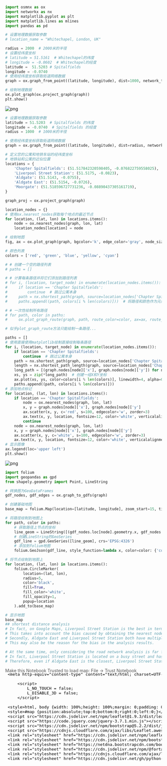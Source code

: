 ```python
import osmnx as ox
import networkx as nx
import matplotlib.pyplot as plt
import matplotlib.lines as mlines
import pandas as pd
```


```python
# 设置地理数据获取参数
# location_name = "Whitechapel, London, UK"

radius = 2000  # 2000米的半径
# 设置经纬度坐标
# latitude = 51.5161  # Whitechapel的纬度
# longitude = -0.0602  # Whitechapel的经度
latitude =  51.5203 # Spitalfields
longitude = -0.0740
# 使用经纬度坐标获取街道网络数据
graph = ox.graph_from_point((latitude, longitude), dist=1000, network_type='all')

# 绘制地理数据
ox.plot_graph(ox.project_graph(graph))
plt.show()

```


    
![png](FormativeCoursework_files/FormativeCoursework_1_0.png)
    



```python
# 设置地理数据获取参数
latitude = 51.5203  # Spitalfields 的纬度
longitude = -0.0740  # Spitalfields 的经度
radius = 1000  # 1000米的半径

# 使用经纬度坐标获取街道网络数据
graph = ox.graph_from_point((latitude, longitude), dist=radius, network_type='walk')

# 定义您的公寓和地铁车站的经纬度坐标
# 地铁站和公寓的近似位置
locations = {
    'Chapter Spitalfields': (51.517842320598405, -0.076822759558025),
    'Liverpool Street Station': (51.5175, -0.0823),
    'Aldgate': (51.5143, -0.0755),
    'Aldgate East': (51.5154, -0.0726),
    'Moorgate': (51.518596727731236, -0.08890437305161719),
}

graph_proj = ox.project_graph(graph)

location_nodes = {}
# 使用ox.nearest_nodes获取每个地点的最近节点
for location, (lat, lon) in locations.items():
    node = ox.nearest_nodes(graph, lon, lat)
    location_nodes[location] = node

# 绘制地图
fig, ax = ox.plot_graph(graph, bgcolor='k', edge_color='gray', node_size=0, show=False, close=False)

# 颜色列表
colors = ['red', 'green', 'blue', 'yellow', 'cyan']

# # 创建一个空的路径列表
# paths = []

# # 计算每条路径并将它们添加到路径列表
# for i, (location, target_node) in enumerate(location_nodes.items()):
#     if location == 'Chapter Spitalfields':
#         continue  # 跳过公寓本身
#     path = nx.shortest_path(graph, source=location_nodes['Chapter Spitalfields'], target=target_node, weight='length')
#     paths.append((path, colors[i % len(colors)]))  # 将路径和颜色作为元组添加到列表

# # 一次性绘制所有路径
# for path, color in paths:
#     ox.plot_graph_route(graph, path, route_color=color, ax=ax, route_linewidth=6, route_alpha=0.9, orig_dest_node_size=0)

# 似乎plot_graph_route方法只能绘制一条路径...

paths = []
# 使用直接使用matplotlib绘制直接绘制每条路径
for i, (location, target_node) in enumerate(location_nodes.items()):
    if location == 'Chapter Spitalfields':
        continue  # 跳过公寓本身
    path = nx.shortest_path(graph, source=location_nodes['Chapter Spitalfields'], target=target_node, weight='length')
    length = nx.shortest_path_length(graph, source=location_nodes['Chapter Spitalfields'], target=target_node, weight='length')
    long_path = [(graph.nodes[node]['x'], graph.nodes[node]['y']) for node in path]
    xs, ys = zip(*long_path)  # 创建一组X和Y坐标
    ax.plot(xs, ys, color=colors[i % len(colors)], linewidth=4, alpha=0.6, label=f"{location} ({length:.2f} m)")  # 添加label参数
    paths.append((path, colors[i % len(colors)]))
# 添加地点标记
for location, (lat, lon) in locations.items():
    if location == 'Chapter Spitalfields':
        node = ox.nearest_nodes(graph, lon, lat)
        x, y = graph.nodes[node]['x'], graph.nodes[node]['y']
        ax.scatter(x, y, c='red', s=100, edgecolor='w', zorder=3)
        ax.text(x, y, location, fontsize=12, color='white', verticalalignment='bottom')
        continue
    node = ox.nearest_nodes(graph, lon, lat)
    x, y = graph.nodes[node]['x'], graph.nodes[node]['y']
    ax.scatter(x, y, c='white', s=100, edgecolor='w', zorder=3)
    ax.text(x, y, location, fontsize=12, color='white', verticalalignment='bottom')
# 显示图像
ax.legend(loc='upper left')
plt.show()
```


    
![png](FormativeCoursework_files/FormativeCoursework_2_0.png)
    



```python
import folium
import geopandas as gpd
from shapely.geometry import Point, LineString

# 转换图为GeoDataFrames
gdf_nodes, gdf_edges = ox.graph_to_gdfs(graph)

# 创建基础地图
base_map = folium.Map(location=[latitude, longitude], zoom_start=15, tiles='cartodbpositron')

# 将路径绘制到地图上
for path, color in paths:
    # 获取路径上节点的坐标
    line_geom = LineString([(gdf_nodes.loc[node].geometry.x, gdf_nodes.loc[node].geometry.y) for node in path])
    # 创建LineString的GeoSeries
    gdf_line = gpd.GeoSeries([line_geom], crs='EPSG:4326')
    # 添加到folium地图
    folium.GeoJson(gdf_line, style_function=lambda x, color=color: {'color': color, 'weight': 4}).add_to(base_map)

# 将节点绘制到地图上
for location, (lat, lon) in locations.items():
    folium.CircleMarker(
        location=(lat, lon),
        radius=5,
        color='black',
        fill=True,
        fill_color='white',
        fill_opacity=1,
        popup=location
    ).add_to(base_map)

# 显示地图
base_map
## shortest distance analysis
# In fact, on Google Maps, Liverpool Street Station is the best in terms of arrival time and distance, which is somewhat different from the analysis results.
# This takes into account the bias caused by obtaining the nearest node. 
# Secondly, Aldgate East and Liverpool Street Station both have multiple different entrances and are not close to each other. 
# This may also be the reason for the bias in the analysis results.

# At the same time, only considering the road network analysis is far from reality. 
# In fact, Liverpool Street Station is located on a busy street and has many subways passing by. 
# Therefore, even if Aldgate East is the closest, Liverpool Street Station is actually the best choice for travel.
```




<div style="width:100%;"><div style="position:relative;width:100%;height:0;padding-bottom:60%;"><span style="color:#565656">Make this Notebook Trusted to load map: File -> Trust Notebook</span><iframe srcdoc="&lt;!DOCTYPE html&gt;
&lt;html&gt;
&lt;head&gt;

    &lt;meta http-equiv=&quot;content-type&quot; content=&quot;text/html; charset=UTF-8&quot; /&gt;

        &lt;script&gt;
            L_NO_TOUCH = false;
            L_DISABLE_3D = false;
        &lt;/script&gt;

    &lt;style&gt;html, body {width: 100%;height: 100%;margin: 0;padding: 0;}&lt;/style&gt;
    &lt;style&gt;#map {position:absolute;top:0;bottom:0;right:0;left:0;}&lt;/style&gt;
    &lt;script src=&quot;https://cdn.jsdelivr.net/npm/leaflet@1.9.3/dist/leaflet.js&quot;&gt;&lt;/script&gt;
    &lt;script src=&quot;https://code.jquery.com/jquery-3.7.1.min.js&quot;&gt;&lt;/script&gt;
    &lt;script src=&quot;https://cdn.jsdelivr.net/npm/bootstrap@5.2.2/dist/js/bootstrap.bundle.min.js&quot;&gt;&lt;/script&gt;
    &lt;script src=&quot;https://cdnjs.cloudflare.com/ajax/libs/Leaflet.awesome-markers/2.0.2/leaflet.awesome-markers.js&quot;&gt;&lt;/script&gt;
    &lt;link rel=&quot;stylesheet&quot; href=&quot;https://cdn.jsdelivr.net/npm/leaflet@1.9.3/dist/leaflet.css&quot;/&gt;
    &lt;link rel=&quot;stylesheet&quot; href=&quot;https://cdn.jsdelivr.net/npm/bootstrap@5.2.2/dist/css/bootstrap.min.css&quot;/&gt;
    &lt;link rel=&quot;stylesheet&quot; href=&quot;https://netdna.bootstrapcdn.com/bootstrap/3.0.0/css/bootstrap.min.css&quot;/&gt;
    &lt;link rel=&quot;stylesheet&quot; href=&quot;https://cdn.jsdelivr.net/npm/@fortawesome/fontawesome-free@6.2.0/css/all.min.css&quot;/&gt;
    &lt;link rel=&quot;stylesheet&quot; href=&quot;https://cdnjs.cloudflare.com/ajax/libs/Leaflet.awesome-markers/2.0.2/leaflet.awesome-markers.css&quot;/&gt;
    &lt;link rel=&quot;stylesheet&quot; href=&quot;https://cdn.jsdelivr.net/gh/python-visualization/folium/folium/templates/leaflet.awesome.rotate.min.css&quot;/&gt;

            &lt;meta name=&quot;viewport&quot; content=&quot;width=device-width,
                initial-scale=1.0, maximum-scale=1.0, user-scalable=no&quot; /&gt;
            &lt;style&gt;
                #map_7241f5325f964cb6e5d164f2ba979167 {
                    position: relative;
                    width: 100.0%;
                    height: 100.0%;
                    left: 0.0%;
                    top: 0.0%;
                }
                .leaflet-container { font-size: 1rem; }
            &lt;/style&gt;

&lt;/head&gt;
&lt;body&gt;


            &lt;div class=&quot;folium-map&quot; id=&quot;map_7241f5325f964cb6e5d164f2ba979167&quot; &gt;&lt;/div&gt;

&lt;/body&gt;
&lt;script&gt;


            var map_7241f5325f964cb6e5d164f2ba979167 = L.map(
                &quot;map_7241f5325f964cb6e5d164f2ba979167&quot;,
                {
                    center: [51.5203, -0.074],
                    crs: L.CRS.EPSG3857,
                    zoom: 15,
                    zoomControl: true,
                    preferCanvas: false,
                }
            );





            var tile_layer_8195a64ecd507049d84d1a8ef27d163b = L.tileLayer(
                &quot;https://{s}.basemaps.cartocdn.com/light_all/{z}/{x}/{y}{r}.png&quot;,
                {&quot;attribution&quot;: &quot;\u0026copy; \u003ca href=\&quot;https://www.openstreetmap.org/copyright\&quot;\u003eOpenStreetMap\u003c/a\u003e contributors \u0026copy; \u003ca href=\&quot;https://carto.com/attributions\&quot;\u003eCARTO\u003c/a\u003e&quot;, &quot;detectRetina&quot;: false, &quot;maxNativeZoom&quot;: 20, &quot;maxZoom&quot;: 20, &quot;minZoom&quot;: 0, &quot;noWrap&quot;: false, &quot;opacity&quot;: 1, &quot;subdomains&quot;: &quot;abcd&quot;, &quot;tms&quot;: false}
            );


            tile_layer_8195a64ecd507049d84d1a8ef27d163b.addTo(map_7241f5325f964cb6e5d164f2ba979167);


        function geo_json_f5640c66c7fcb0704675bae407df9efb_styler(feature) {
            switch(feature.id) {
                default:
                    return {&quot;color&quot;: &quot;green&quot;, &quot;weight&quot;: 4};
            }
        }

        function geo_json_f5640c66c7fcb0704675bae407df9efb_onEachFeature(feature, layer) {
            layer.on({
            });
        };
        var geo_json_f5640c66c7fcb0704675bae407df9efb = L.geoJson(null, {
                onEachFeature: geo_json_f5640c66c7fcb0704675bae407df9efb_onEachFeature,

                style: geo_json_f5640c66c7fcb0704675bae407df9efb_styler,
        });

        function geo_json_f5640c66c7fcb0704675bae407df9efb_add (data) {
            geo_json_f5640c66c7fcb0704675bae407df9efb
                .addData(data);
        }
            geo_json_f5640c66c7fcb0704675bae407df9efb_add({&quot;bbox&quot;: [-0.0824246, 51.5175176, -0.0762821, 51.5182726], &quot;features&quot;: [{&quot;bbox&quot;: [-0.0824246, 51.5175176, -0.0762821, 51.5182726], &quot;geometry&quot;: {&quot;coordinates&quot;: [[-0.0762821, 51.5179892], [-0.0763509, 51.5182088], [-0.0763559, 51.5182726], [-0.076962, 51.5182063], [-0.0775741, 51.5181223], [-0.0777628, 51.5181011], [-0.0779341, 51.5180925], [-0.078823, 51.5180851], [-0.0797618, 51.518249], [-0.0798383, 51.5181393], [-0.0799613, 51.5179991], [-0.0800943, 51.517842], [-0.0802706, 51.5176652], [-0.0803352, 51.5176032], [-0.0805268, 51.5176222], [-0.0806345, 51.5175176], [-0.081061, 51.5176078], [-0.0810997, 51.5176158], [-0.0811768, 51.5176317], [-0.0813039, 51.517658], [-0.0813783, 51.5176733], [-0.0814753, 51.5176934], [-0.0816872, 51.5177371], [-0.0819269, 51.5177866], [-0.0821642, 51.5178356], [-0.0822557, 51.5178545], [-0.0822817, 51.5178041], [-0.0822845, 51.5177988], [-0.082344, 51.5177726], [-0.0824246, 51.5176387], [-0.0822922, 51.5176098]], &quot;type&quot;: &quot;LineString&quot;}, &quot;id&quot;: &quot;0&quot;, &quot;properties&quot;: {}, &quot;type&quot;: &quot;Feature&quot;}], &quot;type&quot;: &quot;FeatureCollection&quot;});



            geo_json_f5640c66c7fcb0704675bae407df9efb.addTo(map_7241f5325f964cb6e5d164f2ba979167);


        function geo_json_e4cb5765257a336115eab44da00d9621_styler(feature) {
            switch(feature.id) {
                default:
                    return {&quot;color&quot;: &quot;blue&quot;, &quot;weight&quot;: 4};
            }
        }

        function geo_json_e4cb5765257a336115eab44da00d9621_onEachFeature(feature, layer) {
            layer.on({
            });
        };
        var geo_json_e4cb5765257a336115eab44da00d9621 = L.geoJson(null, {
                onEachFeature: geo_json_e4cb5765257a336115eab44da00d9621_onEachFeature,

                style: geo_json_e4cb5765257a336115eab44da00d9621_styler,
        });

        function geo_json_e4cb5765257a336115eab44da00d9621_add (data) {
            geo_json_e4cb5765257a336115eab44da00d9621
                .addData(data);
        }
            geo_json_e4cb5765257a336115eab44da00d9621_add({&quot;bbox&quot;: [-0.0762821, 51.5139944, -0.0735345, 51.5179892], &quot;features&quot;: [{&quot;bbox&quot;: [-0.0762821, 51.5139944, -0.0735345, 51.5179892], &quot;geometry&quot;: {&quot;coordinates&quot;: [[-0.0762821, 51.5179892], [-0.0760597, 51.5177539], [-0.0759248, 51.5175557], [-0.0758486, 51.5174704], [-0.0757849, 51.5173842], [-0.0757036, 51.5172665], [-0.0756226, 51.5171644], [-0.0754954, 51.5170262], [-0.0752778, 51.5166958], [-0.0748852, 51.5161401], [-0.0746795, 51.5158956], [-0.0742392, 51.5154389], [-0.0735345, 51.5147184], [-0.0738732, 51.5146026], [-0.0738458, 51.5145655], [-0.0739884, 51.5144851], [-0.0749221, 51.5141756], [-0.0752421, 51.5140493], [-0.0752975, 51.5140277], [-0.0754062, 51.5139944], [-0.0754829, 51.5140701], [-0.0755391, 51.5141068]], &quot;type&quot;: &quot;LineString&quot;}, &quot;id&quot;: &quot;0&quot;, &quot;properties&quot;: {}, &quot;type&quot;: &quot;Feature&quot;}], &quot;type&quot;: &quot;FeatureCollection&quot;});



            geo_json_e4cb5765257a336115eab44da00d9621.addTo(map_7241f5325f964cb6e5d164f2ba979167);


        function geo_json_6e6d0fe222c132c9da223e787d673dc2_styler(feature) {
            switch(feature.id) {
                default:
                    return {&quot;color&quot;: &quot;yellow&quot;, &quot;weight&quot;: 4};
            }
        }

        function geo_json_6e6d0fe222c132c9da223e787d673dc2_onEachFeature(feature, layer) {
            layer.on({
            });
        };
        var geo_json_6e6d0fe222c132c9da223e787d673dc2 = L.geoJson(null, {
                onEachFeature: geo_json_6e6d0fe222c132c9da223e787d673dc2_onEachFeature,

                style: geo_json_6e6d0fe222c132c9da223e787d673dc2_styler,
        });

        function geo_json_6e6d0fe222c132c9da223e787d673dc2_add (data) {
            geo_json_6e6d0fe222c132c9da223e787d673dc2
                .addData(data);
        }
            geo_json_6e6d0fe222c132c9da223e787d673dc2_add({&quot;bbox&quot;: [-0.0762821, 51.5150109, -0.0725913, 51.5179892], &quot;features&quot;: [{&quot;bbox&quot;: [-0.0762821, 51.5150109, -0.0725913, 51.5179892], &quot;geometry&quot;: {&quot;coordinates&quot;: [[-0.0762821, 51.5179892], [-0.0760597, 51.5177539], [-0.0759248, 51.5175557], [-0.0758486, 51.5174704], [-0.0757849, 51.5173842], [-0.0757036, 51.5172665], [-0.0756226, 51.5171644], [-0.0754954, 51.5170262], [-0.0752778, 51.5166958], [-0.074353, 51.5168645], [-0.0739918, 51.5164129], [-0.073403, 51.5156663], [-0.0727474, 51.5150109], [-0.0725913, 51.5150626], [-0.0726157, 51.5150887]], &quot;type&quot;: &quot;LineString&quot;}, &quot;id&quot;: &quot;0&quot;, &quot;properties&quot;: {}, &quot;type&quot;: &quot;Feature&quot;}], &quot;type&quot;: &quot;FeatureCollection&quot;});



            geo_json_6e6d0fe222c132c9da223e787d673dc2.addTo(map_7241f5325f964cb6e5d164f2ba979167);


        function geo_json_105d1ac29ad082a8a9f931e96a01be82_styler(feature) {
            switch(feature.id) {
                default:
                    return {&quot;color&quot;: &quot;cyan&quot;, &quot;weight&quot;: 4};
            }
        }

        function geo_json_105d1ac29ad082a8a9f931e96a01be82_onEachFeature(feature, layer) {
            layer.on({
            });
        };
        var geo_json_105d1ac29ad082a8a9f931e96a01be82 = L.geoJson(null, {
                onEachFeature: geo_json_105d1ac29ad082a8a9f931e96a01be82_onEachFeature,

                style: geo_json_105d1ac29ad082a8a9f931e96a01be82_styler,
        });

        function geo_json_105d1ac29ad082a8a9f931e96a01be82_add (data) {
            geo_json_105d1ac29ad082a8a9f931e96a01be82
                .addData(data);
        }
            geo_json_105d1ac29ad082a8a9f931e96a01be82_add({&quot;bbox&quot;: [-0.0883797, 51.5175176, -0.0762821, 51.5192568], &quot;features&quot;: [{&quot;bbox&quot;: [-0.0883797, 51.5175176, -0.0762821, 51.5192568], &quot;geometry&quot;: {&quot;coordinates&quot;: [[-0.0762821, 51.5179892], [-0.0763509, 51.5182088], [-0.0763559, 51.5182726], [-0.076962, 51.5182063], [-0.0775741, 51.5181223], [-0.0777628, 51.5181011], [-0.0779341, 51.5180925], [-0.078823, 51.5180851], [-0.0797618, 51.518249], [-0.0798383, 51.5181393], [-0.0799613, 51.5179991], [-0.0800943, 51.517842], [-0.0802706, 51.5176652], [-0.0803352, 51.5176032], [-0.0805268, 51.5176222], [-0.0806345, 51.5175176], [-0.081061, 51.5176078], [-0.0810997, 51.5176158], [-0.0811768, 51.5176317], [-0.0813039, 51.517658], [-0.0813783, 51.5176733], [-0.0814753, 51.5176934], [-0.0816872, 51.5177371], [-0.0819269, 51.5177866], [-0.0821642, 51.5178356], [-0.0822557, 51.5178545], [-0.0823508, 51.5178741], [-0.0824276, 51.51789], [-0.0825153, 51.5179081], [-0.0825438, 51.517914], [-0.0829379, 51.5180119], [-0.082985, 51.5180238], [-0.0831112, 51.518056], [-0.0831677, 51.5180704], [-0.0832234, 51.5180846], [-0.0833041, 51.5181051], [-0.0834759, 51.5181481], [-0.0836443, 51.5181918], [-0.0838101, 51.518234], [-0.083862, 51.5182368], [-0.0838966, 51.5182611], [-0.0840634, 51.5182155], [-0.0841164, 51.5181942], [-0.0841542, 51.5181775], [-0.085214, 51.5184906], [-0.0862318, 51.5187912], [-0.0863075, 51.5188151], [-0.0868704, 51.5189964], [-0.0869065, 51.5190068], [-0.0870064, 51.5190336], [-0.0876681, 51.5192568], [-0.0877741, 51.5191332], [-0.0881515, 51.5184647], [-0.0881938, 51.5184724], [-0.0883797, 51.5185102]], &quot;type&quot;: &quot;LineString&quot;}, &quot;id&quot;: &quot;0&quot;, &quot;properties&quot;: {}, &quot;type&quot;: &quot;Feature&quot;}], &quot;type&quot;: &quot;FeatureCollection&quot;});



            geo_json_105d1ac29ad082a8a9f931e96a01be82.addTo(map_7241f5325f964cb6e5d164f2ba979167);


            var circle_marker_463ad8eb8b1f547b2fd7bf1b1601848a = L.circleMarker(
                [51.517842320598405, -0.076822759558025],
                {&quot;bubblingMouseEvents&quot;: true, &quot;color&quot;: &quot;black&quot;, &quot;dashArray&quot;: null, &quot;dashOffset&quot;: null, &quot;fill&quot;: true, &quot;fillColor&quot;: &quot;white&quot;, &quot;fillOpacity&quot;: 1, &quot;fillRule&quot;: &quot;evenodd&quot;, &quot;lineCap&quot;: &quot;round&quot;, &quot;lineJoin&quot;: &quot;round&quot;, &quot;opacity&quot;: 1.0, &quot;radius&quot;: 5, &quot;stroke&quot;: true, &quot;weight&quot;: 3}
            ).addTo(map_7241f5325f964cb6e5d164f2ba979167);


        var popup_64bc091daba9498e1c8714b8d01f8c36 = L.popup({&quot;maxWidth&quot;: &quot;100%&quot;});



                var html_ef8ccfc828faa77bc2e193d4ccddc7cb = $(`&lt;div id=&quot;html_ef8ccfc828faa77bc2e193d4ccddc7cb&quot; style=&quot;width: 100.0%; height: 100.0%;&quot;&gt;Chapter Spitalfields&lt;/div&gt;`)[0];
                popup_64bc091daba9498e1c8714b8d01f8c36.setContent(html_ef8ccfc828faa77bc2e193d4ccddc7cb);



        circle_marker_463ad8eb8b1f547b2fd7bf1b1601848a.bindPopup(popup_64bc091daba9498e1c8714b8d01f8c36)
        ;




            var circle_marker_db9946bcf544b1602567e01bd1a343f0 = L.circleMarker(
                [51.5175, -0.0823],
                {&quot;bubblingMouseEvents&quot;: true, &quot;color&quot;: &quot;black&quot;, &quot;dashArray&quot;: null, &quot;dashOffset&quot;: null, &quot;fill&quot;: true, &quot;fillColor&quot;: &quot;white&quot;, &quot;fillOpacity&quot;: 1, &quot;fillRule&quot;: &quot;evenodd&quot;, &quot;lineCap&quot;: &quot;round&quot;, &quot;lineJoin&quot;: &quot;round&quot;, &quot;opacity&quot;: 1.0, &quot;radius&quot;: 5, &quot;stroke&quot;: true, &quot;weight&quot;: 3}
            ).addTo(map_7241f5325f964cb6e5d164f2ba979167);


        var popup_0120a96021555e82feb4288653a8122a = L.popup({&quot;maxWidth&quot;: &quot;100%&quot;});



                var html_d5debe84030695d5d02c02d8f5037f91 = $(`&lt;div id=&quot;html_d5debe84030695d5d02c02d8f5037f91&quot; style=&quot;width: 100.0%; height: 100.0%;&quot;&gt;Liverpool Street Station&lt;/div&gt;`)[0];
                popup_0120a96021555e82feb4288653a8122a.setContent(html_d5debe84030695d5d02c02d8f5037f91);



        circle_marker_db9946bcf544b1602567e01bd1a343f0.bindPopup(popup_0120a96021555e82feb4288653a8122a)
        ;




            var circle_marker_c56052789e865b08a88137fa9c86c388 = L.circleMarker(
                [51.5143, -0.0755],
                {&quot;bubblingMouseEvents&quot;: true, &quot;color&quot;: &quot;black&quot;, &quot;dashArray&quot;: null, &quot;dashOffset&quot;: null, &quot;fill&quot;: true, &quot;fillColor&quot;: &quot;white&quot;, &quot;fillOpacity&quot;: 1, &quot;fillRule&quot;: &quot;evenodd&quot;, &quot;lineCap&quot;: &quot;round&quot;, &quot;lineJoin&quot;: &quot;round&quot;, &quot;opacity&quot;: 1.0, &quot;radius&quot;: 5, &quot;stroke&quot;: true, &quot;weight&quot;: 3}
            ).addTo(map_7241f5325f964cb6e5d164f2ba979167);


        var popup_677c2a9e2b4265dae1695803ff0d1266 = L.popup({&quot;maxWidth&quot;: &quot;100%&quot;});



                var html_60a7ddb9893eea4e0bbe53186c451747 = $(`&lt;div id=&quot;html_60a7ddb9893eea4e0bbe53186c451747&quot; style=&quot;width: 100.0%; height: 100.0%;&quot;&gt;Aldgate&lt;/div&gt;`)[0];
                popup_677c2a9e2b4265dae1695803ff0d1266.setContent(html_60a7ddb9893eea4e0bbe53186c451747);



        circle_marker_c56052789e865b08a88137fa9c86c388.bindPopup(popup_677c2a9e2b4265dae1695803ff0d1266)
        ;




            var circle_marker_1655f56e56448236b5899c1067813c7e = L.circleMarker(
                [51.5154, -0.0726],
                {&quot;bubblingMouseEvents&quot;: true, &quot;color&quot;: &quot;black&quot;, &quot;dashArray&quot;: null, &quot;dashOffset&quot;: null, &quot;fill&quot;: true, &quot;fillColor&quot;: &quot;white&quot;, &quot;fillOpacity&quot;: 1, &quot;fillRule&quot;: &quot;evenodd&quot;, &quot;lineCap&quot;: &quot;round&quot;, &quot;lineJoin&quot;: &quot;round&quot;, &quot;opacity&quot;: 1.0, &quot;radius&quot;: 5, &quot;stroke&quot;: true, &quot;weight&quot;: 3}
            ).addTo(map_7241f5325f964cb6e5d164f2ba979167);


        var popup_3b0bab1edddae564d3a1967e3f77e93f = L.popup({&quot;maxWidth&quot;: &quot;100%&quot;});



                var html_0cb22bba995175f5b7c6a70ee7defbf4 = $(`&lt;div id=&quot;html_0cb22bba995175f5b7c6a70ee7defbf4&quot; style=&quot;width: 100.0%; height: 100.0%;&quot;&gt;Aldgate East&lt;/div&gt;`)[0];
                popup_3b0bab1edddae564d3a1967e3f77e93f.setContent(html_0cb22bba995175f5b7c6a70ee7defbf4);



        circle_marker_1655f56e56448236b5899c1067813c7e.bindPopup(popup_3b0bab1edddae564d3a1967e3f77e93f)
        ;




            var circle_marker_bd0488c95a0b78b8a9fa4cab0deb5d78 = L.circleMarker(
                [51.518596727731236, -0.08890437305161719],
                {&quot;bubblingMouseEvents&quot;: true, &quot;color&quot;: &quot;black&quot;, &quot;dashArray&quot;: null, &quot;dashOffset&quot;: null, &quot;fill&quot;: true, &quot;fillColor&quot;: &quot;white&quot;, &quot;fillOpacity&quot;: 1, &quot;fillRule&quot;: &quot;evenodd&quot;, &quot;lineCap&quot;: &quot;round&quot;, &quot;lineJoin&quot;: &quot;round&quot;, &quot;opacity&quot;: 1.0, &quot;radius&quot;: 5, &quot;stroke&quot;: true, &quot;weight&quot;: 3}
            ).addTo(map_7241f5325f964cb6e5d164f2ba979167);


        var popup_6ac85fbc66f44de7afa896b1eda6986f = L.popup({&quot;maxWidth&quot;: &quot;100%&quot;});



                var html_4eac4b4a281cb2cc6833c33c64affbd2 = $(`&lt;div id=&quot;html_4eac4b4a281cb2cc6833c33c64affbd2&quot; style=&quot;width: 100.0%; height: 100.0%;&quot;&gt;Moorgate&lt;/div&gt;`)[0];
                popup_6ac85fbc66f44de7afa896b1eda6986f.setContent(html_4eac4b4a281cb2cc6833c33c64affbd2);



        circle_marker_bd0488c95a0b78b8a9fa4cab0deb5d78.bindPopup(popup_6ac85fbc66f44de7afa896b1eda6986f)
        ;



&lt;/script&gt;
&lt;/html&gt;" style="position:absolute;width:100%;height:100%;left:0;top:0;border:none !important;" allowfullscreen webkitallowfullscreen mozallowfullscreen></iframe></div></div>




```python
centers = {
    'Finsbury Leisure Centre': (51.5270, -0.0943),
    'Whitechapel Leisure Centre': (51.5175, -0.0642),
    'City Sports': (51.5221, -0.0756),
    'Britannia Leisure Centre': (51.5358, -0.0676),
}
# 设置步行速度为每分钟70米，计算30分钟内可走的距离
walking_speed = 70  # meters per minute
walking_time = 30  # minutes
max_distance = walking_speed * walking_time  # maximum walking distance in meters

# 公寓位置
apartment_location = (51.517842320598405, -0.076822759558025)

# 获取步行网络
G_walk = ox.graph_from_point(apartment_location, dist=max_distance, network_type='walk')

# 找到所有健身中心的最近节点
centers_nodes = {center: ox.nearest_nodes(G_walk, centers[center][1], centers[center][0]) for center in centers}

# 找到公寓的最近节点
apt_node = ox.nearest_nodes(G_walk, apartment_location[1], apartment_location[0])
```


```python
# 计算可达性区域内的节点
# 这里使用公寓位置的最近节点作为起点
apt_node = ox.nearest_nodes(G_walk, apartment_location[1], apartment_location[0])
reachable_nodes = nx.single_source_dijkstra_path_length(G_walk, apt_node, cutoff=max_distance, weight='length')

# 将可达性区域内的节点转换为GeoDataFrame
reachable_nodes_gdf = gpd.GeoDataFrame(reachable_nodes.items(), columns=['node', 'time'])
reachable_nodes_gdf = reachable_nodes_gdf.set_index('node').join(gdf_nodes).reset_index()


# 设置边属性优化\GPT生成
# 设置边颜色 
ec = ['blue' if edge[0] in reachable_nodes_gdf['node'].values and edge[1] in reachable_nodes_gdf['node'].values else 'gray' for edge in G_walk.edges()]

# 设置边宽度
ew = [3 if edge[0] in reachable_nodes_gdf['node'].values and edge[1] in reachable_nodes_gdf['node'].values else 1 for edge in G_walk.edges()]

# 绘制整个网络图，使用不同颜色和宽度表示30分钟可达区域内的边
fig, ax = ox.plot_graph(G_walk, show=False, close=False, edge_color=ec, edge_linewidth=ew)

# 绘制健身中心的位置
for center, (lat, lon) in centers.items():
    color = 'red' if centers_nodes[center] in reachable_nodes else 'black'
    size = 100 if centers_nodes[center] in reachable_nodes else 25
    ax.scatter(lon, lat, c=color, s=size, edgecolor='w', zorder=3)
    plt.text(lon, lat, center, fontsize=12, color='red', verticalalignment='bottom')

# 创建图例
red_patch = plt.Line2D([0], [0], marker='o', color='w', label='Within 30 mins', markersize=10, markerfacecolor='red', markeredgewidth=2)
black_patch = plt.Line2D([0], [0], marker='o', color='w', label='Beyond 30 mins', markersize=5, markerfacecolor='black', markeredgewidth=2)
plt.legend(handles=[red_patch, black_patch], loc='lower left')

plt.show()
## Reachability analysis results
# Here I have selected four venues where I often go to play badminton. 
# I also walk there. In fact, only Britaania cannot be reached within 30 minutes. 
# This is consistent with the analysis results. 
# However, I often spend 35 minutes walking to Britaania, which is consistent with the analysis. 
# There is a difference in the difference in the picture, considering that my walking speed is faster
```


    
![png](FormativeCoursework_files/FormativeCoursework_5_0.png)
    



```python
G=ox.graph_from_address('Liverpool Street Station, London', dist=2000, network_type='drive')

# some of the centrality measures are not implemented on multiGraph so first set as diGraph
DG = ox.get_digraph(G)

# let's first calculate its node degree centrality
node_dc = nx.degree_centrality(DG)

# after this you need to first set the attributes back to its edge
nx.set_node_attributes(DG, node_dc,'dc')

# and turn back to multiGraph for plotting
G1 = nx.MultiGraph(DG)

# you can then color the nodes in the original graph with their degree centralities 
nc = ox.plot.get_node_colors_by_attr(G1, 'dc', cmap='plasma')
fig, ax = ox.plot_graph(G1, node_size=40, node_color=nc, 
                        edge_color='gray', edge_linewidth=0.5, edge_alpha=1)
```


    
![png](FormativeCoursework_files/FormativeCoursework_6_0.png)
    



```python
# you can also calculate its edge degree centrality: convert graph into a line graph so edges become nodes and vice versa
edge_dc = nx.degree_centrality(nx.line_graph(DG))

# after this you need to first set the attributes back to its edge
nx.set_edge_attributes(DG, edge_dc,'dc')

# and turn back to multiGraph for plotting
G1 = nx.MultiGraph(DG)

# you can then color the edges in the original graph with degree centralities in the line graph
nc = ox.plot.get_edge_colors_by_attr(G1, 'dc', cmap='plasma')
fig, ax = ox.plot_graph(G1, node_size=0, node_color='w', node_edgecolor='gray', node_zorder=2,
                        edge_color=nc, edge_linewidth=1.5, edge_alpha=1)
```


    
![png](FormativeCoursework_files/FormativeCoursework_7_0.png)
    



```python
# similarly, let's calculate edge closeness centrality: convert graph to a line graph so edges become nodes and vice versa
edge_cc = nx.closeness_centrality(nx.line_graph(DG))

# set or inscribe the centrality measure of each node as an edge attribute of the graph network object
nx.set_edge_attributes(DG,edge_cc,'cc')
G1 = nx.MultiGraph(DG)

# you can then color the edges in the original graph with closeness centrality in the line graph. 
# you can see the area that is the most central here is near Trafalgar square.

nc = ox.plot.get_edge_colors_by_attr(G1, 'cc', cmap='plasma')
fig, ax = ox.plot_graph(G1, node_size=0, node_color='w', node_edgecolor='gray', node_zorder=2,
                        edge_color=nc, edge_linewidth=1.5, edge_alpha=1)
```


    
![png](FormativeCoursework_files/FormativeCoursework_8_0.png)
    



```python
jupyter nbconvert--to markdown <FormativeCoursework.ipynb>
```


      Cell In[32], line 1
        jupyter nbconvert--to markdown <FormativeCoursework.ipynb>
                ^
    SyntaxError: invalid syntax
    



```python

```
